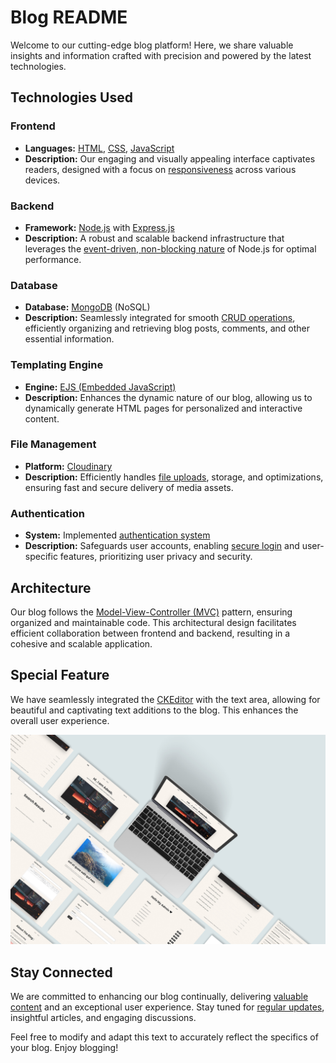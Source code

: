 # Blog README

Welcome to our cutting-edge blog platform! Here, we share valuable insights and information crafted with precision and powered by the latest technologies.

## Technologies Used

### Frontend
- **Languages:** [HTML](https://developer.mozilla.org/en-US/docs/Web/HTML), [CSS](https://developer.mozilla.org/en-US/docs/Web/CSS), [JavaScript](https://developer.mozilla.org/en-US/docs/Web/JavaScript)
- **Description:** Our engaging and visually appealing interface captivates readers, designed with a focus on [responsiveness](https://developer.mozilla.org/en-US/docs/Web/Progressive_web_apps) across various devices.

### Backend
- **Framework:** [Node.js](https://nodejs.org/) with [Express.js](https://expressjs.com/)
- **Description:** A robust and scalable backend infrastructure that leverages the [event-driven, non-blocking nature](https://nodejs.org/en/docs/guides/event-loop-timers-and-nexttick/) of Node.js for optimal performance.

### Database
- **Database:** [MongoDB](https://www.mongodb.com/) (NoSQL)
- **Description:** Seamlessly integrated for smooth [CRUD operations](https://docs.mongodb.com/manual/crud/), efficiently organizing and retrieving blog posts, comments, and other essential information.

### Templating Engine
- **Engine:** [EJS (Embedded JavaScript)](https://ejs.co/)
- **Description:** Enhances the dynamic nature of our blog, allowing us to dynamically generate HTML pages for personalized and interactive content.

### File Management
- **Platform:** [Cloudinary](https://cloudinary.com/)
- **Description:** Efficiently handles [file uploads](https://cloudinary.com/documentation/upload_images), storage, and optimizations, ensuring fast and secure delivery of media assets.

### Authentication
- **System:** Implemented [authentication system](https://developer.mozilla.org/en-US/docs/Web/Security/Authentication)
- **Description:** Safeguards user accounts, enabling [secure login](https://www.owasp.org/index.php/Authentication_Cheat_Sheet) and user-specific features, prioritizing user privacy and security.

## Architecture

Our blog follows the [Model-View-Controller (MVC)](https://developer.mozilla.org/en-US/docs/Glossary/MVC) pattern, ensuring organized and maintainable code. This architectural design facilitates efficient collaboration between frontend and backend, resulting in a cohesive and scalable application.

## Special Feature

We have seamlessly integrated the [CKEditor](https://ckeditor.com/) with the text area, allowing for beautiful and captivating text additions to the blog. This enhances the overall user experience.

![Blog Mockup](https://github.com/adeeeb/Blog-NodeJS/blob/main/public/img/186.jpg)

## Stay Connected

We are committed to enhancing our blog continually, delivering [valuable content](#) and an exceptional user experience. Stay tuned for [regular updates](#), insightful articles, and engaging discussions.

Feel free to modify and adapt this text to accurately reflect the specifics of your blog. Enjoy blogging!
